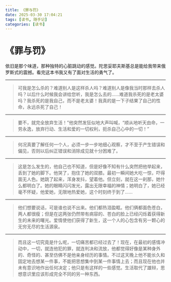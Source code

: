 ```yaml
---
title: 《罪与罚》
date: 2025-03-30 17:04:21
tags: [读书, 随手记]
categories: [读书]
---
```


# 《罪与罚》

​	依旧是那个味道，那种独特的心脏跳动的感觉。陀思妥耶夫斯基总是能给我带来俄罗斯式的震撼。看完这本书我又有了面对生活的勇气了。

---

>  可我是怎么杀的？难道别人是这样杀人吗？难道别人是像我当时那样去杀人吗？以后什么时候我会讲给您听，我是怎么去的……难道我杀死的是老太婆吗？我杀死的是我自己，而不是老太婆！我真的是一下子结果了自己的性命，永远杀死了自己！

---

>  要不，就完全放弃生活！”他突然发狂似地大声叫喊，“顺从地听天由命，一劳永逸，放弃行动、生活和爱的一切权利，扼杀自己心中的一切！”

---

>  何况真要了解任何一个人，必须一步一步地细心观察，才不至于产生错误和偏见，否则以后纠正错误和消除成见就十分困难了。

---

>  这是怎么发生的，他自己也不知道，但是好像不知有什么突然把他举起来，丢到了她的脚下。他哭了，抱住了她的双膝。最初一瞬间她大吃一惊，吓得面无人色。她跳了起来，浑身发抖，望着他。但立刻，就在这一刹那，她什么都明白了。她的眼睛闪闪发光，露出无限幸福的神情；她明白了，她已经毫不怀疑，他爱她，无限地热爱她，这个时刻终于到了……

---

>  他们想要说话，可是谁也说不出来。他们都热泪盈眶。他们俩都面色苍白，两人都很瘦；但是在这两张仍然带有病容的、苍白的脸上已经闪烁着获得新生的未来的曙光。爱情使他们获得了新生，这一个人的心包含有另一颗心的无穷无尽的生活源泉。

---

> 而且这一切究竟是什么呢，一切痛苦都已经过去了！现在，在最初的感情冲动中，一切，就连他犯的罪，就连判决和流放，他都觉得好像是某种身外的、奇怪的、甚至仿佛不是他亲身经历的事情。不过这天晚上他不能长久和固定地去想某一件事，不能把思想集中到某一件事情上去；而且现在他也并未有意识地作出任何决定；他只是有这样的一些感觉。生活取代了雄辩，思想意识里应该形成完全不同的另一种东西。
